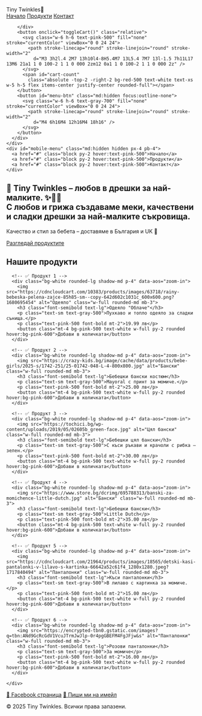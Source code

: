 <!DOCTYPE html>
<html lang="bg">
<head>
  <meta charset="UTF-8" />
  <meta name="viewport" content="width=device-width, initial-scale=1.0" />
  <title>Tiny Twinkles "Дизайн на онлайн магазин🛒"</title>
  <script src="https://cdn.tailwindcss.com"></script>

  <!-- ✅ AOS анимации -->
  <link href="https://unpkg.com/aos@2.3.1/dist/aos.css" rel="stylesheet">
  <script src="https://unpkg.com/aos@2.3.1/dist/aos.js"></script>
  <script>
    document.addEventListener('DOMContentLoaded', function () {
      AOS.init({
        duration: 800,
        easing: 'ease-in-out',
        once: true,
      });
    });
  </script>
</head>

<body class="bg-gray-50 text-gray-800">

  <!-- ✅ NAVBAR -->
  <nav class="bg-pink-100 p-4 shadow-md fixed w-full top-0 z-50" data-aos="fade-down">
    <div class="max-w-7xl mx-auto px-4 sm:px-4 lg:px-4">
      <div class="flex justify-between h-16 items-center">
        <div class="flex-shrink-0 text-xl font-bold text-pink-500">Tiny Twinkles🛒</div>
        <div class="hidden md:flex space-x-6 items-center">
          <a href="#" class="hover:text-pink-500 transition transform hover:scale-105">Начало</a>
          <a href="#" class="hover:text-pink-500 transition transform hover:scale-105">Продукти</a>
          <a href="#" class="hover:text-pink-500 transition transform hover:scale-105">Контакт</a>
         <div class="flex justify-between h-16 items-center">
        <div class="flex justify-between h-16 items-center">
        <div class="flex justify-between h-16 items-center">
         <div class="flex justify-between h-16 items-center">

        </div>
        <button onclick="toggleCart()" class="relative">
          <svg class="w-6 h-6 text-pink-500" fill="none" stroke="currentColor" viewBox="0 0 24 24">
            <path stroke-linecap="round" stroke-linejoin="round" stroke-width="2"
              d="M3 3h2l.4 2M7 13h10l4-8H5.4M7 13L5.4 7M7 13l-1.5 7h11L17 13M6 21a1 1 0 100-2 1 1 0 000 2zm12 0a1 1 0 100-2 1 1 0 000 2z" />
          </svg>
          <span id="cart-count"
            class="absolute -top-2 -right-2 bg-red-500 text-white text-xs w-5 h-5 flex items-center justify-center rounded-full"></span>
        </button>
        <button id="menu-btn" class="md:hidden focus:outline-none">
          <svg class="w-6 h-6 text-gray-700" fill="none" stroke="currentColor" viewBox="0 0 24 24">
            <path stroke-linecap="round" stroke-linejoin="round" stroke-width="2"
              d="M4 6h16M4 12h16M4 18h16" />
          </svg>
        </button>
      </div>
    </div>
    <div id="mobile-menu" class="md:hidden hidden px-4 pb-4">
      <a href="#" class="block py-2 hover:text-pink-500">Начало</a>
      <a href="#" class="block py-2 hover:text-pink-500">Продукти</a>
      <a href="#" class="block py-2 hover:text-pink-500">Контакт</a>
    </div>
  </nav>

  <!-- ✅ HERO SECTION -->
  <section class="pt-20 bg-pink-100" data-aos="fade-up">
    <div class="max-w-6xl mx-auto text-center px-2 py-16">
      <h1 class="text-3xl font-bold text-black-600 mb-4">
        👶 Tiny Twinkles – любов в дрешки за най-малките. ✨🧸🍼 <br>
        С любов и грижа създаваме меки, качествени и сладки дрешки за най-малките съкровища.
      </h1>
      <p class="text-lg mb-6">Качество и стил за бебета – доставяме в България и UK 🛒</p>
      <a href="#" class="bg-pink-500 text-black-600 px-6 py-3 rounded-full hover:bg-pink-600 transition transform hover:scale-105">Разгледай продуктите</a>
    </div>
  </section>

  <!-- ✅ PRODUCTS SECTION -->
  <section class="max-w-8xl mx-auto px-4 py-12">
    <h2 class="text-2xl font-semibold mb-6 text-center" data-aos="fade-up">Нашите продукти</h2>
    <div class="grid grid-cols-1 sm:grid-cols-2 md:grid-cols-3 gap-6">

      <!-- ✅ Продукт 1 -->
      <div class="bg-white rounded-lg shadow-md p-4" data-aos="zoom-in">
        <img src="https://cdncloudcart.com/10383/products/images/63718/rainy-bebeska-pelena-zajce-85h85-sm--copy-642d602c1031c_600x600.png?1680695454" alt="Одеяло" class="w-full rounded-md mb-3">
        <h3 class="font-semibold text-lg">Одеяло "Облаче"</h3>
        <p class="text-sm text-gray-500">Пухкаво и топло одеяло за сладки сънища.</p>
        <p class="text-pink-500 font-bold mt-2">19.99 лв</p>
        <button class="mt-4 bg-pink-500 text-white w-full py-2 rounded hover:bg-pink-600">Добави в количката</button>
      </div>

      <!-- ✅ Продукт 2 -->
      <div class="bg-white rounded-lg shadow-md p-4" data-aos="zoom-in">
        <img src="https://crazy-kids.bg/image/cache/data/products/bebe-girls/2025-s/1742-251/25-01742-048-L-4-800x800.jpg" alt="Бански" class="w-full rounded-md mb-3">
        <h3 class="font-semibold text-lg">Бебешки бански костюм</h3>
        <p class="text-sm text-gray-500">Mayoral с принт за момиче.</p>
        <p class="text-pink-500 font-bold mt-2">25.00 лв</p>
        <button class="mt-4 bg-pink-500 text-white w-full py-2 rounded hover:bg-pink-600">Добави в количката</button>
      </div>

      <!-- ✅ Продукт 3 -->
      <div class="bg-white rounded-lg shadow-md p-4" data-aos="zoom-in">
        <img src="https://tochici.bg/wp-content/uploads/2019/05/02605b_green-face.jpg" alt="Цял бански" class="w-full rounded-md mb-3">
        <h3 class="font-semibold text-lg">Бебешки цял бански</h3>
        <p class="text-sm text-gray-500">С къси ръкави и крачоли с рибка – зелен.</p>
        <p class="text-pink-500 font-bold mt-2">30.00 лв</p>
        <button class="mt-4 bg-pink-500 text-white w-full py-2 rounded hover:bg-pink-600">Добави в количката</button>
      </div>

      <!-- ✅ Продукт 4 -->
      <div class="bg-white rounded-lg shadow-md p-4" data-aos="zoom-in">
        <img src="https://www.store.bg/dcrimg/695788313/banski-za-momichence-little-dutch.jpg" alt="Бански" class="w-full rounded-md mb-3">
        <h3 class="font-semibold text-lg">Бебешки бански</h3>
        <p class="text-sm text-gray-500">Little Dutch</p>
        <p class="text-pink-500 font-bold mt-2">35.00 лв</p>
        <button class="mt-4 bg-pink-500 text-white w-full py-2 rounded hover:bg-pink-600">Добави в количката</button>
      </div>

      <!-- ✅ Продукт 5 -->
      <div class="bg-white rounded-lg shadow-md p-4" data-aos="zoom-in">
        <img src="https://cdncloudcart.com/21964/products/images/18565/detski-kasi-pantalonki-v-lilavo-s-kartinka-66642a52c61f4_1280x1280.jpeg?1717840494" alt="Панталонки" class="w-full rounded-md mb-3">
        <h3 class="font-semibold text-lg">Къси панталонки</h3>
        <p class="text-sm text-gray-500">В лилаво с картинка за момиче.</p>
        <p class="text-pink-500 font-bold mt-2">15.00 лв</p>
        <button class="mt-4 bg-pink-500 text-white w-full py-2 rounded hover:bg-pink-600">Добави в количката</button>
      </div>

      <!-- ✅ Продукт 6 -->
      <div class="bg-white rounded-lg shadow-md p-4" data-aos="zoom-in">
        <img src="https://encrypted-tbn0.gstatic.com/images?q=tbn:ANd9GcRcGdV1VcuJTrmJwJlp-0r4pgGBEFM4FgJFjw&s" alt="Панталонки" class="w-full rounded-md mb-3">
        <h3 class="font-semibold text-lg">Розови панталонки</h3>
        <p class="text-sm text-gray-500">За момиче</p>
        <p class="text-pink-500 font-bold mt-2">16.00 лв</p>
        <button class="mt-4 bg-pink-500 text-white w-full py-2 rounded hover:bg-pink-600">Добави в количката</button>
      </div>

    </div>
  </section>

  <!-- ✅ FOOTER -->
  <footer class="bg-pink-100 text-center py-6 text-sm text-pink-700" data-aos="fade-up">
    <div class="flex flex-col md:flex-row justify-center items-center gap-4">
      <a href="https://www.facebook.com/share/16dLukZNSi/" target="_blank"
        class="bg-blue-600 text-white px-4 py-2 rounded-lg shadow hover:bg-blue-700 transition">🔗 Facebook страница</a>
      <a href="mailto:emiemiliyana@gmail.com"
        class="bg-pink-500 text-sm text-white px-4 py-2 rounded-lg shadow hover:bg-pink-700 transition">📧 Пиши ми на имейл</a>
    </div>
    <p class="mt-4">© 2025 Tiny Twinkles. Всички права запазени.</p>
  </footer>

</body>
</html>

